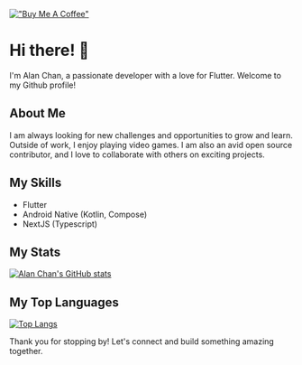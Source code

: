 [!["Buy Me A Coffee"](https://www.buymeacoffee.com/assets/img/custom_images/orange_img.png)](https://www.buymeacoffee.com/alanchan)

# Hi there! 👋 

I'm Alan Chan, a passionate developer with a love for Flutter. Welcome to my Github profile! 

## About Me

I am always looking for new challenges and opportunities to grow and learn. Outside of work, I enjoy playing video games. I am also an avid open source contributor, and I love to collaborate with others on exciting projects.

## My Skills

- Flutter
- Android Native (Kotlin, Compose)
- NextJS (Typescript)

<!--
## What I'm Working On

I am currently working on [Project Name], a [Project Description]. I am also contributing to [Open Source Project Name], an [Open Source Project Description].

## How to Reach Me

- Email: [Your Email]
- Twitter: [@YourTwitterHandle]
- LinkedIn: [Your LinkedIn Profile]
-->

## My Stats

[![Alan Chan's GitHub stats](https://github-readme-stats.vercel.app/api?username=alanchan-dev&show_icons=true&theme=dracula)](https://github.com/alanchan-dev)


## My Top Languages

[![Top Langs](https://github-readme-stats.vercel.app/api/top-langs/?username=alanchan-dev&layout=compact&theme=dracula)](https://github.com/alanchan-dev)



Thank you for stopping by! Let's connect and build something amazing together.

<!--
**alanchan-dev/alanchan-dev** is a ✨ _special_ ✨ repository because its `README.md` (this file) appears on your GitHub profile.

Here are some ideas to get you started:

- 🔭 I’m currently working on ...
- 🌱 I’m currently learning ...
- 👯 I’m looking to collaborate on ...
- 🤔 I’m looking for help with ...
- 💬 Ask me about ...
- 📫 How to reach me: ...
- 😄 Pronouns: ...
- ⚡ Fun fact: ...
-->
